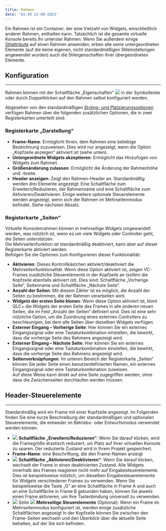 ```yaml
---
title: Rahmen
date: '03:39 22-08-2023'
---
```


Ein Rahmen ist ein Container, der eine Vielzahl von Widgets, einschließlich anderer Rahmen, enthalten kann. Tatsächlich ist die gesamte virtuelle Konsole bereits Ihr unterster Rahmen. Wenn Sie außerdem einige [Stilattribute](../styling-and-placement) auf einen Rahmen anwenden, erben alle seine untergeordneten Elemente (auf die keine eigenen, nicht standardmäßigen Stileinstellungen angewendet wurden) auch die Stileigenschaften ihrer übergeordneten Elemente.

## Konfiguration
<hr>

Rahmen können mit der Schaltfläche „Eigenschaften“ ![](/basics/edit.png) in der Symbolleiste oder durch Doppelklicken auf den Rahmen selbst konfiguriert werden.  

Abgesehen von den standardmäßigen [Styling- und Platzierungsoptionen](../styling-and-placement) verfügen Rahmen über die folgenden zusätzlichen Optionen, die in zwei Registerkarten unterteilt sind:  

### Registerkarte „Darstellung“

* **Frame-Name**: Ermöglicht Ihnen, dem Rahmen eine beliebige Bezeichnung zuzuweisen. Dies wird nur angezeigt, wenn die Option „Kopfzeile anzeigen“ aktiviert ist (siehe unten).
* **Untergeordnete Widgets akzeptieren**: Ermöglicht das Hinzufügen von Widgets zum Rahmen.
* **Größenänderung zulassen**: Ermöglicht die Änderung der Rahmenhöhe und -breite.
* **Header anzeigen**: Zeigt den Rahmen-Header an. Standardmäßig werden drei Elemente angezeigt: Eine Schaltfläche zum Erweitern/Reduzieren, der Rahmenname und eine Schaltfläche zum Aktivieren/Deaktivieren. Einige weitere optionale Steuerelemente werden angezeigt, wenn sich der Rahmen im Mehrseitenmodus befindet. Siehe nächsten Absatz.

### Registerkarte „Seiten“

Virtuelle Konsolenrahmen können in mehrseitige Widgets umgewandelt werden, was nützlich ist, wenn es um viele Widgets oder Controller geht, die Seiten unterstützen.  
Die Mehrseitenfunktion ist standardmäßig deaktiviert, kann aber auf dieser Registerkarte aktiviert werden.  
Befolgen Sie die Optionen zum Konfigurieren dieser Funktionalität:

* **Aktivieren**: Dieses Kontrollkästchen aktiviert/deaktiviert die Mehrseitenfunktionalität. Wenn diese Option aktiviert ist, zeigen VC-Frames zusätzliche Steuerelemente in der Kopfzeile an (sofern die Kopfzeile ebenfalls aktiviert ist). Dies sind: Schaltfläche „Vorherige Seite“, Seitenname und Schaltfläche „Nächste Seite“.
* **Anzahl der Seiten**: Mit diesem Zähler ist es möglich, die Anzahl der Seiten zu bestimmen, die der Rahmen verarbeiten wird.
* **Widgets der ersten Seite klonen**: Wenn diese Option aktiviert ist, klont QLC+ die Widgets der ersten Seite des Frames in alle anderen neuen Seiten, die im Feld „Anzahl der Seiten“ definiert sind. Dies ist eine sehr nützliche Option, um die Zuordnung eines externen Controllers zu beschleunigen, bei dem alle Seiten über dieselben Widgets verfügen.
* **Externer Eingang – Vorherige Seite**: Hier können Sie ein externes Eingangssignal oder eine Tastaturkombination einstellen, die bewirkt, dass die vorherige Seite des Rahmens angezeigt wird.
* **Externer Eingang – Nächste Seite**: Hier können Sie ein externes Eingangssignal oder eine Tastaturkombination einstellen, die bewirkt, dass die vorherige Seite des Rahmens angezeigt wird.
* **Seitenverknüpfungen**: Im unteren Bereich der Registerkarte „Seiten“ können Sie jeder Seite einen benutzerdefinierten Namen, ein externes Eingangssignal oder eine Tastaturkombination zuweisen.  
    Auf diese Weise kann direkt auf eine Seite zugegriffen werden, ohne dass die Zwischenseiten durchlaufen werden müssen.


## Header-Steuerelemente
<hr>

Standardmäßig wird ein Frame mit einer Kopfzeile angezeigt. Im Folgenden finden Sie eine kurze Beschreibung der standardmäßigen und optionalen Steuerelemente, die entweder im Betriebs- oder Entwurfsmodus verwendet werden können.

* ![](/basics/expand.png) **Schaltfläche „Erweitern/Reduzieren“**: Wenn Sie darauf klicken, wird die Framegröße drastisch reduziert, um Platz auf Ihrer virtuellen Konsole zu sparen. Der reduzierte Zustand wird in Ihrem Projekt gespeichert.
* **Frame-Name**: eine Beschriftung, die den Frame-Namen anzeigt
* ![](/basics/check.png) **Schaltfläche „Aktivieren/Deaktivieren“**: Wenn Sie darauf klicken, wechselt der Frame in einen deaktivierten Zustand. Alle Widgets innerhalb des Frames reagieren nicht mehr auf Eingabesteuerelemente.  
    Dies ist beispielsweise nützlich, um dieselben Eingabesteuerelemente für Widgets verschiedener Frames zu verwenden. Wenn Sie beispielsweise die Taste „G“ an eine Schaltfläche in Frame A und auch an eine Schaltfläche in Frame B gebunden haben, können Sie jeweils einen Frame aktivieren, um Ihre Tastenbindung universell zu verwenden.
* ![](/basics/back.png) Seite ![](/basics/forward.png) **Mehrseitige Steuerelemente** (Optional): Wenn ein Frame im Mehrseitenmodus konfiguriert ist, werden einige zusätzliche Schaltflächen angezeigt In der Kopfzeile können Sie zwischen den Frame-Seiten wechseln und den Überblick über die aktuelle Seite behalten, auf der Sie sich befinden.